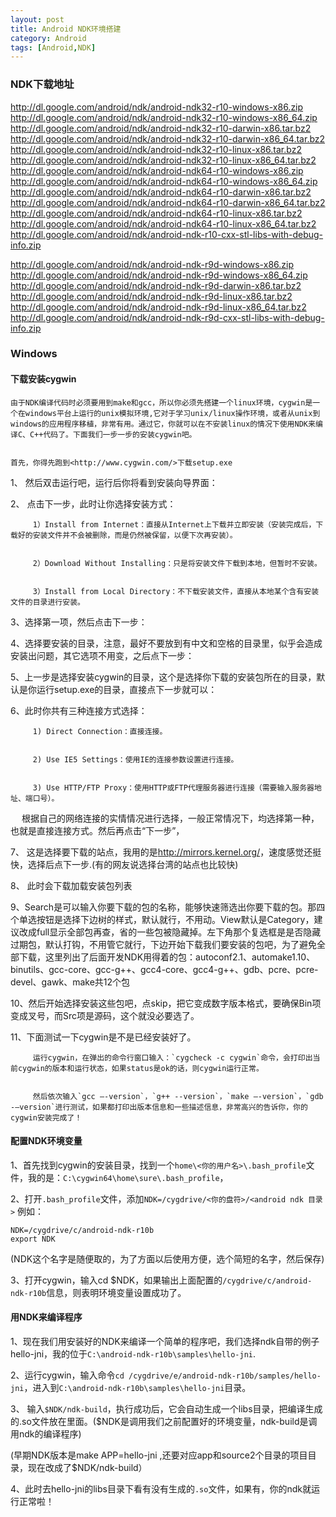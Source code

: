 ```yaml
---
layout: post
title: Android NDK环境搭建
category: Android
tags: [Android,NDK]
---
```


### NDK下载地址

http://dl.google.com/android/ndk/android-ndk32-r10-windows-x86.zip
http://dl.google.com/android/ndk/android-ndk32-r10-windows-x86_64.zip
http://dl.google.com/android/ndk/android-ndk32-r10-darwin-x86.tar.bz2
http://dl.google.com/android/ndk/android-ndk32-r10-darwin-x86_64.tar.bz2
http://dl.google.com/android/ndk/android-ndk32-r10-linux-x86.tar.bz2
http://dl.google.com/android/ndk/android-ndk32-r10-linux-x86_64.tar.bz2
http://dl.google.com/android/ndk/android-ndk64-r10-windows-x86.zip
http://dl.google.com/android/ndk/android-ndk64-r10-windows-x86_64.zip
http://dl.google.com/android/ndk/android-ndk64-r10-darwin-x86.tar.bz2
http://dl.google.com/android/ndk/android-ndk64-r10-darwin-x86_64.tar.bz2
http://dl.google.com/android/ndk/android-ndk64-r10-linux-x86.tar.bz2
http://dl.google.com/android/ndk/android-ndk64-r10-linux-x86_64.tar.bz2
http://dl.google.com/android/ndk/android-ndk-r10-cxx-stl-libs-with-debug-info.zip

http://dl.google.com/android/ndk/android-ndk-r9d-windows-x86.zip
http://dl.google.com/android/ndk/android-ndk-r9d-windows-x86_64.zip
http://dl.google.com/android/ndk/android-ndk-r9d-darwin-x86.tar.bz2
http://dl.google.com/android/ndk/android-ndk-r9d-linux-x86.tar.bz2
http://dl.google.com/android/ndk/android-ndk-r9d-linux-x86_64.tar.bz2
http://dl.google.com/android/ndk/android-ndk-r9d-cxx-stl-libs-with-debug-info.zip

### Windows

#### 下载安装cygwin


    由于NDK编译代码时必须要用到make和gcc，所以你必须先搭建一个linux环境，cygwin是一个在windows平台上运行的unix模拟环境,它对于学习unix/linux操作环境，或者从unix到windows的应用程序移植，非常有用。通过它，你就可以在不安装linux的情况下使用NDK来编译C、C++代码了。下面我们一步一步的安装cygwin吧。 


    首先，你得先跑到<http://www.cygwin.com/>下载setup.exe


1、 然后双击运行吧，运行后你将看到安装向导界面：


2、 点击下一步，此时让你选择安装方式：


         1）Install from Internet：直接从Internet上下载并立即安装（安装完成后，下载好的安装文件并不会被删除，而是仍然被保留，以便下次再安装）。


         2）Download Without Installing：只是将安装文件下载到本地，但暂时不安装。


         3）Install from Local Directory：不下载安装文件，直接从本地某个含有安装文件的目录进行安装。


3、选择第一项，然后点击下一步：


4、选择要安装的目录，注意，最好不要放到有中文和空格的目录里，似乎会造成安装出问题，其它选项不用变，之后点下一步：


5、上一步是选择安装cygwin的目录，这个是选择你下载的安装包所在的目录，默认是你运行setup.exe的目录，直接点下一步就可以：


6、此时你共有三种连接方式选择：


         1) Direct Connection：直接连接。


         2) Use IE5 Settings：使用IE的连接参数设置进行连接。


         3) Use HTTP/FTP Proxy：使用HTTP或FTP代理服务器进行连接（需要输入服务器地址、端口号）。


　 根据自己的网络连接的实情情况进行选择，一般正常情况下，均选择第一种，也就是直接连接方式。然后再点击“下一步”，


7、 这是选择要下载的站点，我用的是<http://mirrors.kernel.org/>，速度感觉还挺快，选择后点下一步.(有的网友说选择台湾的站点也比较快)


8、 此时会下载加载安装包列表


9、Search是可以输入你要下载的包的名称，能够快速筛选出你要下载的包。那四个单选按钮是选择下边树的样式，默认就行，不用动。View默认是Category，建议改成full显示全部包再查，省的一些包被隐藏掉。左下角那个复选框是是否隐藏过期包，默认打钩，不用管它就行，下边开始下载我们要安装的包吧，为了避免全部下载，这里列出了后面开发NDK用得着的包：autoconf2.1、automake1.10、binutils、gcc-core、gcc-g++、gcc4-core、gcc4-g++、gdb、pcre、pcre-devel、gawk、make共12个包


10、然后开始选择安装这些包吧，点skip，把它变成数字版本格式，要确保Bin项变成叉号，而Src项是源码，这个就没必要选了。


11、下面测试一下cygwin是不是已经安装好了。


         运行cygwin，在弹出的命令行窗口输入：`cygcheck -c cygwin`命令，会打印出当前cygwin的版本和运行状态，如果status是ok的话，则cygwin运行正常。


         然后依次输入`gcc –-version`，`g++ --version`，`make –-version`，`gdb -–version`进行测试，如果都打印出版本信息和一些描述信息，非常高兴的告诉你，你的cygwin安装完成了！
         
#### 配置NDK环境变量


1、首先找到cygwin的安装目录，找到一个`home\<你的用户名>\.bash_profile`文件，我的是：`C:\cygwin64\home\sure\.bash_profile`，

2、打开`.bash_profile`文件，添加`NDK=/cygdrive/<你的盘符>/<android ndk 目录>` 例如：

    NDK=/cygdrive/c/android-ndk-r10b
    export NDK


(NDK这个名字是随便取的，为了方面以后使用方便，选个简短的名字，然后保存)

3、打开cygwin，输入cd $NDK，如果输出上面配置的`/cygdrive/c/android-ndk-r10b`信息，则表明环境变量设置成功了。

#### 用NDK来编译程序


1、现在我们用安装好的NDK来编译一个简单的程序吧，我们选择ndk自带的例子hello-jni，我的位于`C:\android-ndk-r10b\samples\hello-jni`.


2、运行cygwin，输入命令`cd /cygdrive/e/android-ndk-r10b/samples/hello-jni`，进入到`C:\android-ndk-r10b\samples\hello-jni`目录。


3、 输入`$NDK/ndk-build`，执行成功后，它会自动生成一个libs目录，把编译生成的.so文件放在里面。($NDK是调用我们之前配置好的环境变量，ndk-build是调用ndk的编译程序)


(早期NDK版本是make APP=hello-jni ,还要对应app和source2个目录的项目目录，现在改成了$NDK/ndk-build）


4、此时去hello-jni的libs目录下看有没有生成的`.so`文件，如果有，你的ndk就运行正常啦！

